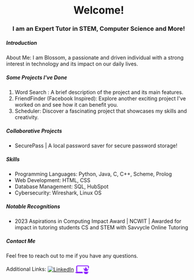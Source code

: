<h1 align="center">Welcome! </h1>
<h3 align="center">I am an Expert Tutor in STEM, Computer Science and More!</h3>

<h5>Introduction</h5>
<p>
About Me:  
I am Blossom, a passionate and driven individual with a strong interest in technology and its impact on our daily lives.

<h5>Some Projects I've Done</h5>
<p>
  <ol>
<li> Word Search : A brief description of the project and its main features.</li>
<li> FriendFinder (Facebook Inspired): Explore another exciting project I've worked on and see how it can benefit you.</li>
<li> Scheduler: Discover a fascinating project that showcases my skills and creativity.</li>
</ol>
</p>

<h5>Collaborative Projects</h5>
<p>
  <ul>
<li>SecurePass | A local password saver for secure password storage!</li>
</ul>
</p>

<h5> Skills </h5>
  <ul>
<li>Programming Languages: Python, Java, C, C++, Scheme, Prolog</li>
<li>Web Development: HTML, CSS</li>
<li>Database Management: SQL, HubSpot</li>
<li>Cybersecurity: Wireshark, Linux OS </li>
 </ul>

<h5> Notable Recognitions </h5>
  <ul>
<li>2023 Aspirations in Computing Impact Award | NCWIT | Awarded for impact in tutoring students CS and STEM with Savvycle Online Tutoring</li>
 </ul>
  
<h5>Contact Me</h5>
<p>Feel free to reach out to me if you have any questions.</p>

<p>
Additional Links:
<a href="https://linkedin.com/in/blossom-ea" target="blank"><img align="center" src="https://raw.githubusercontent.com/rahuldkjain/github-profile-readme-generator/master/src/images/icons/Social/linked-in-alt.svg" alt="LinkedIn" height="30" width="40" /></a>
<a href="https://bakpede1.github.io/cv" target="blank"><img align="center" src="/img.png" alt="Personal Site" height="30" width="40" /></a>
</p>  

